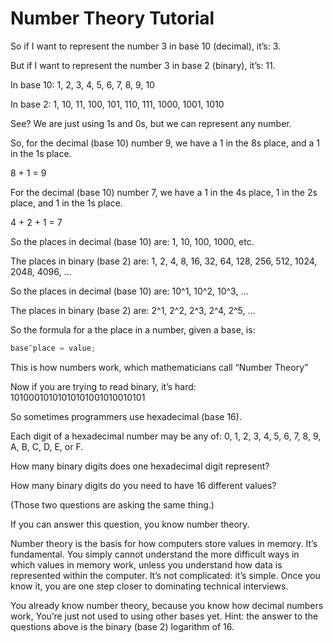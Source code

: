 # Number Theory Tutorial

So if I want to represent the number 3 in base 10 (decimal), it’s: 3.

But if I want to represent the number 3 in base 2 (binary), it’s: 11.

In base 10: 1, 2, 3, 4, 5, 6, 7, 8, 9, 10

In base 2: 1, 10, 11, 100, 101, 110, 111, 1000, 1001, 1010

See?  We are just using 1s and 0s, but we can represent any number.

So, for the decimal (base 10) number 9, we have a 1 in the 8s place, and a 1 in
the 1s place.

8 + 1 = 9

For the decimal (base 10) number 7, we have a 1 in the 4s place, 1 in the 2s
place, and 1 in the 1s place.

4 + 2 + 1 = 7

So the places in decimal (base 10) are: 1, 10, 100, 1000, etc.

The places in binary (base 2) are: 1, 2, 4, 8, 16, 32, 64, 128, 256, 512, 1024,
2048, 4096, …

So the places in decimal (base 10) are: 10^1, 10^2, 10^3, …

The places in binary (base 2) are: 2^1, 2^2, 2^3, 2^4, 2^5, …

So the formula for a the place in a number, given a base, is:
```js
base^place = value;
```

This is how numbers work, which mathematicians call “Number Theory”

Now if you are trying to read binary, it’s hard: 10100010101010101001010010101

So sometimes programmers use hexadecimal (base 16).

Each digit of a hexadecimal number may be any of: 0, 1, 2, 3, 4, 5, 6, 7, 8, 9,
A, B, C, D, E, or F.

How many binary digits does one hexadecimal digit represent?

How many binary digits do you need to have 16 different values?

(Those two questions are asking the same thing.)

If you can answer this question, you know number theory.

Number theory is the basis for how computers store values in memory.  It’s
fundamental.  You simply cannot understand the more difficult ways in which
values in memory work, unless you understand how data is represented within the
computer.  It’s not complicated: it’s simple.  Once you know it, you are one
step closer to dominating technical interviews.

You already know number theory, because you know how decimal numbers work,
You’re just not used to using other bases yet.  Hint: the answer to the
questions above is the binary (base 2) logarithm of 16.
